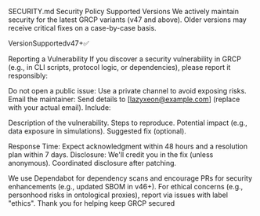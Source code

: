 SECURITY.md
Security Policy
Supported Versions
We actively maintain security for the latest GRCP variants (v47 and above). Older versions may receive critical fixes on a case-by-case basis.





















VersionSupportedv47+✅

Reporting a Vulnerability
If you discover a security vulnerability in GRCP (e.g., in CLI scripts, protocol logic, or dependencies), please report it responsibly:

Do not open a public issue: Use a private channel to avoid exposing risks.
Email the maintainer: Send details to [lazyxeon@example.com] (replace with your actual email). Include:

Description of the vulnerability.
Steps to reproduce.
Potential impact (e.g., data exposure in simulations).
Suggested fix (optional).


Response Time: Expect acknowledgment within 48 hours and a resolution plan within 7 days.
Disclosure: We'll credit you in the fix (unless anonymous). Coordinated disclosure after patching.

We use Dependabot for dependency scans and encourage PRs for security enhancements (e.g., updated SBOM in v46+).
For ethical concerns (e.g., personhood risks in ontological proxies), report via issues with label "ethics".
Thank you for helping keep GRCP secured